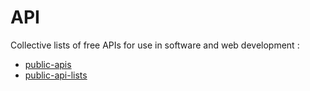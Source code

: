 ﻿# API
Collective lists of free APIs for use in software and web development :
- [public-apis](https://github.com/public-apis/public-apis)
- [public-api-lists](https://github.com/public-api-lists/public-api-lists)
